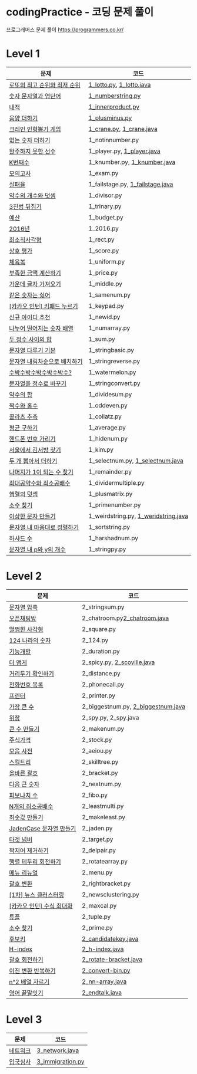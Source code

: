 # codingPractice - 코딩 문제 풀이
프로그래머스 문제 풀이
https://programmers.co.kr/

# Level 1 

|문제|코드|
|------|-----|
|[로또의 최고 순위와 최저 순위](https://programmers.co.kr/learn/courses/30/lessons/77484)|[1_lotto.py](https://github.com/Kyuyoung11/codingPractice/blob/master/python/level1/1_2016.py), [1_lotto.java](https://github.com/Kyuyoung11/codingPractice/blob/master/java/level1/1_lotto.java)|
|[숫자 문자열과 영단어](https://programmers.co.kr/learn/courses/30/lessons/81301)|[1_numberstring.py](https://github.com/Kyuyoung11/codingPractice/blob/master/python/level1/1_numberstring.py)|
|[내적](https://programmers.co.kr/learn/courses/30/lessons/70128)|[1_innerproduct.py](https://github.com/Kyuyoung11/codingPractice/blob/master/python/level1/1_innerproduct.py)|
|[음양 더하기](https://programmers.co.kr/learn/courses/30/lessons/76501)|[1_plusminus.py](https://github.com/Kyuyoung11/codingPractice/blob/master/python/level1/1_plusminus.py)|
|[크레인 인형뽑기 게임](https://programmers.co.kr/learn/courses/30/lessons/64061)|[1_crane.py](https://github.com/Kyuyoung11/codingPractice/blob/master/python/level1/1_crane.py), [1_crane.java](https://github.com/Kyuyoung11/codingPractice/blob/master/java/level1/1_crane.java)|
|[없는 숫자 더하기](https://programmers.co.kr/learn/courses/30/lessons/86051)|1_notinnumber.py|
|[완주하지 못한 선수](https://programmers.co.kr/learn/courses/30/lessons/42576)|1_player.py, [1_player.java](https://github.com/Kyuyoung11/codingPractice/blob/master/java/level1/1_player.java)|
|[K번째수](https://programmers.co.kr/learn/courses/30/lessons/42748)|1_knumber.py, [1_knumber.java](https://github.com/Kyuyoung11/codingPractice/blob/master/java/level1/1_knumber.java)|
|[모의고사](https://programmers.co.kr/learn/courses/30/lessons/42840)|1_exam.py|
|[실패율](https://programmers.co.kr/learn/courses/30/lessons/42889)|1_failstage.py, [1_failstage.java](https://github.com/Kyuyoung11/codingPractice/blob/master/java/level1/1_failstage.java)|
|[약수의 개수와 덧셈](https://programmers.co.kr/learn/courses/30/lessons/77884)|1_divisor.py|
|[3진법 뒤집기](https://programmers.co.kr/learn/courses/30/lessons/68935)|1_trinary.py|
|[예산](https://programmers.co.kr/learn/courses/30/lessons/12982)|1_budget.py|
|[2016년](https://programmers.co.kr/learn/courses/30/lessons/12901)|1_2016.py|
|[최소직사각형](https://programmers.co.kr/learn/courses/30/lessons/86491)|1_rect.py|
|[상호 평가](https://programmers.co.kr/learn/courses/30/lessons/83201)|1_score.py|
|[체육복](https://programmers.co.kr/learn/courses/30/lessons/42862)|1_uniform.py|
|[부족한 금액 계산하기](https://programmers.co.kr/learn/courses/30/lessons/82612)|1_price.py|
|[가운데 글자 가져오기](https://programmers.co.kr/learn/courses/30/lessons/12903?language=python3)|1_middle.py|
|[같은 숫자는 싫어](https://programmers.co.kr/learn/courses/30/lessons/12906)|1_samenum.py|
|[[카카오 인턴] 키패드 누르기](https://programmers.co.kr/learn/courses/30/lessons/67256)|1_keypad.py|
|[신규 아이디 추천](https://programmers.co.kr/learn/courses/30/lessons/72410)|1_newid.py|
|[나누어 떨어지는 숫자 배열](https://programmers.co.kr/learn/courses/30/lessons/12910)|1_numarray.py|
|[두 정수 사이의 합](https://programmers.co.kr/learn/courses/30/lessons/12912)|1_sum.py|
|[문자열 다루기 기본](https://programmers.co.kr/learn/courses/30/lessons/12918)|1_stringbasic.py|
|[문자열 내림차순으로 배치하기](https://programmers.co.kr/learn/courses/30/lessons/12917)|1_stringreverse.py|
|[수박수박수박수박수박수?](https://programmers.co.kr/learn/courses/30/lessons/12922)|1_watermelon.py|
|[문자열을 정수로 바꾸기](https://programmers.co.kr/learn/courses/30/lessons/12925)|1_stringconvert.py|
|[약수의 합](https://programmers.co.kr/learn/courses/30/lessons/12928)|1_dividesum.py|
|[짝수와 홀수](https://programmers.co.kr/learn/courses/30/lessons/12937)|1_oddeven.py|
|[콜라츠 추측](https://programmers.co.kr/learn/courses/30/lessons/12943)|1_collatz.py|
|[평균 구하기](https://programmers.co.kr/learn/courses/30/lessons/12944)|1_average.py|
|[핸드폰 번호 가리기](https://programmers.co.kr/learn/courses/30/lessons/12948)|1_hidenum.py|
|[서울에서 김서방 찾기](https://programmers.co.kr/learn/courses/30/lessons/12919)|1_kim.py|
|[두 개 뽑아서 더하기](https://programmers.co.kr/learn/courses/30/lessons/68644)|1_selectnum.py, [1_selectnum.java](https://github.com/Kyuyoung11/codingPractice/blob/master/java/level1/1_selectnum.java)|
|[나머지가 1이 되는 수 찾기](https://programmers.co.kr/learn/courses/30/lessons/87389)|1_remainder.py|
|[최대공약수와 최소공배수](https://programmers.co.kr/learn/courses/30/lessons/12940)|1_dividermultiple.py|
|[행렬의 덧셈](https://programmers.co.kr/learn/courses/30/lessons/12950)|1_plusmatrix.py|
|[소수 찾기](https://programmers.co.kr/learn/courses/30/lessons/12921)|1_primenumber.py|
|[이상한 문자 만들기](https://programmers.co.kr/learn/courses/30/lessons/12930)|1_weirdstring.py, [1_weridstring.java](https://github.com/Kyuyoung11/codingPractice/blob/master/java/level1/1_weirdstring.java)|
|[문자열 내 마음대로 정렬하기](https://programmers.co.kr/learn/courses/30/lessons/12915)|1_sortstring.py|
|[하샤드 수](https://programmers.co.kr/learn/courses/30/lessons/12947)|1_harshadnum.py|
|[문자열 내 p와 y의 개수](https://programmers.co.kr/learn/courses/30/lessons/12916)|1_stringpy.py|




# Level 2

|문제|코드|
|------|---|
|[문자열 압축](https://programmers.co.kr/learn/courses/30/lessons/60057)|2_stringsum.py|
|[오픈채팅방](https://programmers.co.kr/learn/courses/30/lessons/42888)|2_chatroom.py[2_chatroom.java](https://github.com/Kyuyoung11/codingPractice/blob/master/java/level2/2_chatroom.java)|
|[멀쩡한 사각형](https://programmers.co.kr/learn/courses/30/lessons/62048)|2_square.py|
|[124 나라의 숫자](https://programmers.co.kr/learn/courses/30/lessons/12899)|2_124.py|
|[기능개발](https://programmers.co.kr/learn/courses/30/lessons/42586)|2_duration.py|
|[더 맵게](https://programmers.co.kr/learn/courses/30/lessons/42626)|2_spicy.py, [2_scoville.java](https://github.com/Kyuyoung11/codingPractice/blob/master/java/level2/2_scoville.java)|
|[거리두기 확인하기](https://programmers.co.kr/learn/courses/30/lessons/81302)|2_distance.py|
|[전화번호 목록](https://programmers.co.kr/learn/courses/30/lessons/42577)|2_phonecall.py|
|[프린터](https://programmers.co.kr/learn/courses/30/lessons/42587)|2_printer.py|
|[가장 큰 수](https://programmers.co.kr/learn/courses/30/lessons/42746)|2_biggestnum.py, [2_biggestnum.java](https://github.com/Kyuyoung11/codingPractice/blob/master/java/level2/2_biggestnum.java)|
|[위장](https://programmers.co.kr/learn/courses/30/lessons/42578)|2_spy.py, 2_spy.java|
|[큰 수 만들기](https://programmers.co.kr/learn/courses/30/lessons/42883)|2_makenum.py|
|[주식가격](https://programmers.co.kr/learn/courses/30/lessons/42584)|2_stock.py|
|[모음 사전](https://programmers.co.kr/learn/courses/30/lessons/84512)|2_aeiou.py|
|[스킬트리](https://programmers.co.kr/learn/courses/30/lessons/49993)|2_skilltree.py|
|[올바른 괄호](https://programmers.co.kr/learn/courses/30/lessons/12909)|2_bracket.py|
|[다음 큰 숫자](https://programmers.co.kr/learn/courses/30/lessons/12911)|2_nextnum.py|
|[피보나치 수](https://programmers.co.kr/learn/courses/30/lessons/12945)|2_fibo.py|
|[N개의 최소공배수](https://programmers.co.kr/learn/courses/30/lessons/12953)|2_leastmulti.py|
|[최솟값 만들기](https://programmers.co.kr/learn/courses/30/lessons/12941)|2_makeleast.py|
|[JadenCase 문자열 만들기](https://programmers.co.kr/learn/courses/30/lessons/12951)|2_jaden.py|
|[타겟 넘버](https://programmers.co.kr/learn/courses/30/lessons/43165)|2_target.py|
|[짝지어 제거하기](https://programmers.co.kr/learn/courses/30/lessons/12973)|2_delpair.py|
|[행렬 테두리 회전하기](https://programmers.co.kr/learn/courses/30/lessons/77485)|2_rotatearray.py|
|[메뉴 리뉴얼](https://programmers.co.kr/learn/courses/30/lessons/72411)|2_menu.py|
|[괄호 변환](https://programmers.co.kr/learn/courses/30/lessons/60058)|2_rightbracket.py|
|[[1차] 뉴스 클러스터링](https://programmers.co.kr/learn/courses/30/lessons/17677)|2_newsclustering.py|
|[[카카오 인턴] 수식 최대화](https://programmers.co.kr/learn/courses/30/lessons/67257)|2_maxcal.py|
|[튜플](https://programmers.co.kr/learn/courses/30/lessons/64065)|2_tuple.py|
|[소수 찾기](https://programmers.co.kr/learn/courses/30/lessons/42839)|2_prime.py|
|[후보키](https://programmers.co.kr/learn/courses/30/lessons/42890)|[2_candidatekey.java](https://github.com/Kyuyoung11/codingPractice/blob/master/java/level2/2_candidatekey.java)|
|[H-index](https://programmers.co.kr/learn/courses/30/lessons/42747)|[2_h-index.java](https://github.com/Kyuyoung11/codingPractice/blob/master/java/level2/2_h-index.java)|
|[괄호 회전하기](https://programmers.co.kr/learn/courses/30/lessons/76502)|[2_rotate-bracket.java](https://github.com/Kyuyoung11/codingPractice/blob/master/java/level2/2_rotate-bracket.java)|
|[이진 변환 반복하기](https://programmers.co.kr/learn/courses/30/lessons/70129)|[2_convert-bin.py](https://github.com/Kyuyoung11/codingPractice/blob/master/python/level2/2_convert-bin.py)|
|[n^2 배열 자르기](https://programmers.co.kr/learn/courses/30/lessons/87390)|[2_nn-array.java](https://github.com/Kyuyoung11/codingPractice/blob/master/java/level2/2_nn-array.java)|
|[영어 끝말잇기](https://programmers.co.kr/learn/courses/30/lessons/12981)|[2_endtalk.java](https://github.com/Kyuyoung11/codingPractice/blob/master/java/level2/2_endtalk.java)|


# Level 3

|문제|코드|
|------|---|
|[네트워크](https://programmers.co.kr/learn/courses/30/lessons/43162)|[3_network.java](https://github.com/Kyuyoung11/codingPractice/blob/master/java/level3/3_network.java)|
|[입국심사](https://programmers.co.kr/learn/courses/30/lessons/43238)|[3_immigration.py](https://github.com/Kyuyoung11/codingPractice/blob/master/python/level3/3_immigration.py)|
